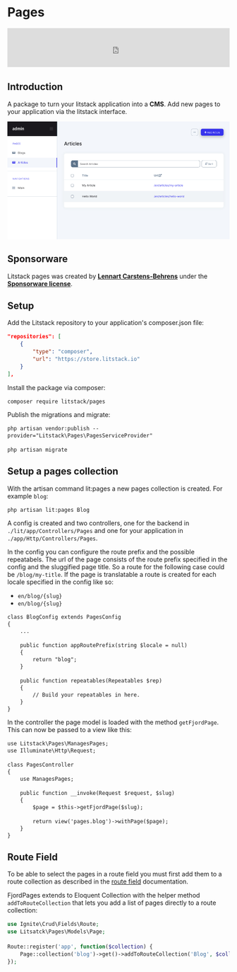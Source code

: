 # Pages

<iframe src="https://github.com/sponsors/litstack/card" title="Sponsor litstack" height="88" width="100%" style="border: 0;" class="github-sponsor"></iframe>

## Introduction

A package to turn your litstack application into a **CMS**. Add new pages to
your application via the litstack interface.

![pages](./screens/pages_screen.jpg 'pages')

## Sponsorware

Litstack pages was created by
**[Lennart Carstens-Behrens](https://twitter.com/lennartcb)** under the
**[Sponsorware license](https://github.com/sponsorware/docs)**.

## Setup

Add the Litstack repository to your application's composer.json file:

```json
"repositories": [
    {
        "type": "composer",
        "url": "https://store.litstack.io"
    }
],
```

Install the package via composer:

```shell
composer require litstack/pages
```

Publish the migrations and migrate:

```shell
php artisan vendor:publish --provider="Litstack\Pages\PagesServiceProvider"

php artisan migrate
```

## Setup a pages collection

With the artisan command lit:pages a new pages collection is created. For
example `blog`:

```shell
php artisan lit:pages Blog
```

A config is created and two controllers, one for the backend in
`./lit/app/Controllers/Pages` and one for your application in
`./app/Http/Controllers/Pages`.

In the config you can configure the route prefix and the possible repeatabels.
The url of the page consists of the route prefix specified in the config and the
sluggified page title. So a route for the following case could be
`/blog/my-title`. If the page is translatable a route is created for each locale
specified in the config like so:

-   `en/blog/{slug}`
-   `en/blog/{slug}`

```php{lit/app/Config/Pages/BlogConfig.php}
class BlogConfig extends PagesConfig
{
    ...

    public function appRoutePrefix(string $locale = null)
    {
        return "blog";
    }

    public function repeatables(Repeatables $rep)
    {
        // Build your repeatables in here.
    }
}
```

In the controller the page model is loaded with the method `getFjordPage`. This
can now be passed to a view like this:

```php{app/Http/Controllers/Pages}
use Litstack\Pages\ManagesPages;
use Illuminate\Http\Request;

class PagesController
{
    use ManagesPages;

    public function __invoke(Request $request, $slug)
    {
        $page = $this->getFjordPage($slug);

        return view('pages.blog')->withPage($page);
    }
}
```

## Route Field

To be able to select the pages in a route field you must first add them to a
route collection as described in the
[route field](../fields/route.md#register-routes) documentation.

FjordPages extends to Eloquent Collection with the helper method
`addToRouteCollection` that lets you add a list of pages directly to a route
collection:

```php
use Ignite\Crud\Fields\Route;
use Litsatck\Pages\Models\Page;

Route::register('app', function($collection) {
    Page::collection('blog')->get()->addToRouteCollection('Blog', $collection);
});
```

